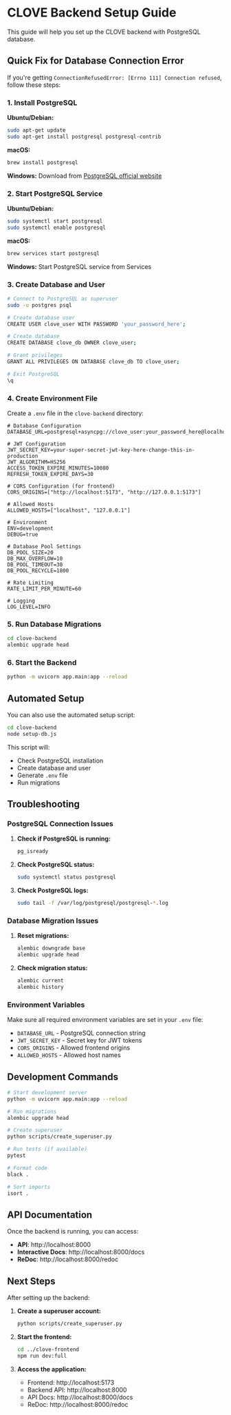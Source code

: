 # CLOVE Backend Setup Guide

This guide will help you set up the CLOVE backend with PostgreSQL database.

## Quick Fix for Database Connection Error

If you're getting `ConnectionRefusedError: [Errno 111] Connection refused`, follow these steps:

### 1. Install PostgreSQL

**Ubuntu/Debian:**
```bash
sudo apt-get update
sudo apt-get install postgresql postgresql-contrib
```

**macOS:**
```bash
brew install postgresql
```

**Windows:**
Download from [PostgreSQL official website](https://www.postgresql.org/download/windows/)

### 2. Start PostgreSQL Service

**Ubuntu/Debian:**
```bash
sudo systemctl start postgresql
sudo systemctl enable postgresql
```

**macOS:**
```bash
brew services start postgresql
```

**Windows:**
Start PostgreSQL service from Services

### 3. Create Database and User

```bash
# Connect to PostgreSQL as superuser
sudo -u postgres psql

# Create database user
CREATE USER clove_user WITH PASSWORD 'your_password_here';

# Create database
CREATE DATABASE clove_db OWNER clove_user;

# Grant privileges
GRANT ALL PRIVILEGES ON DATABASE clove_db TO clove_user;

# Exit PostgreSQL
\q
```

### 4. Create Environment File

Create a `.env` file in the `clove-backend` directory:

```env
# Database Configuration
DATABASE_URL=postgresql+asyncpg://clove_user:your_password_here@localhost:5432/clove_db

# JWT Configuration
JWT_SECRET_KEY=your-super-secret-jwt-key-here-change-this-in-production
JWT_ALGORITHM=HS256
ACCESS_TOKEN_EXPIRE_MINUTES=10080
REFRESH_TOKEN_EXPIRE_DAYS=30

# CORS Configuration (for frontend)
CORS_ORIGINS=["http://localhost:5173", "http://127.0.0.1:5173"]

# Allowed Hosts
ALLOWED_HOSTS=["localhost", "127.0.0.1"]

# Environment
ENV=development
DEBUG=true

# Database Pool Settings
DB_POOL_SIZE=20
DB_MAX_OVERFLOW=10
DB_POOL_TIMEOUT=30
DB_POOL_RECYCLE=1800

# Rate Limiting
RATE_LIMIT_PER_MINUTE=60

# Logging
LOG_LEVEL=INFO
```

### 5. Run Database Migrations

```bash
cd clove-backend
alembic upgrade head
```

### 6. Start the Backend

```bash
python -m uvicorn app.main:app --reload
```

## Automated Setup

You can also use the automated setup script:

```bash
cd clove-backend
node setup-db.js
```

This script will:
- Check PostgreSQL installation
- Create database and user
- Generate `.env` file
- Run migrations

## Troubleshooting

### PostgreSQL Connection Issues

1. **Check if PostgreSQL is running:**
   ```bash
   pg_isready
   ```

2. **Check PostgreSQL status:**
   ```bash
   sudo systemctl status postgresql
   ```

3. **Check PostgreSQL logs:**
   ```bash
   sudo tail -f /var/log/postgresql/postgresql-*.log
   ```

### Database Migration Issues

1. **Reset migrations:**
   ```bash
   alembic downgrade base
   alembic upgrade head
   ```

2. **Check migration status:**
   ```bash
   alembic current
   alembic history
   ```

### Environment Variables

Make sure all required environment variables are set in your `.env` file:

- `DATABASE_URL` - PostgreSQL connection string
- `JWT_SECRET_KEY` - Secret key for JWT tokens
- `CORS_ORIGINS` - Allowed frontend origins
- `ALLOWED_HOSTS` - Allowed host names

## Development Commands

```bash
# Start development server
python -m uvicorn app.main:app --reload

# Run migrations
alembic upgrade head

# Create superuser
python scripts/create_superuser.py

# Run tests (if available)
pytest

# Format code
black .

# Sort imports
isort .
```

## API Documentation

Once the backend is running, you can access:

- **API**: http://localhost:8000
- **Interactive Docs**: http://localhost:8000/docs
- **ReDoc**: http://localhost:8000/redoc

## Next Steps

After setting up the backend:

1. **Create a superuser account:**
   ```bash
   python scripts/create_superuser.py
   ```

2. **Start the frontend:**
   ```bash
   cd ../clove-frontend
   npm run dev:full
   ```

3. **Access the application:**
   - Frontend: http://localhost:5173
   - Backend API: http://localhost:8000
   - API Docs: http://localhost:8000/docs
   - ReDoc: http://localhost:8000/redoc 